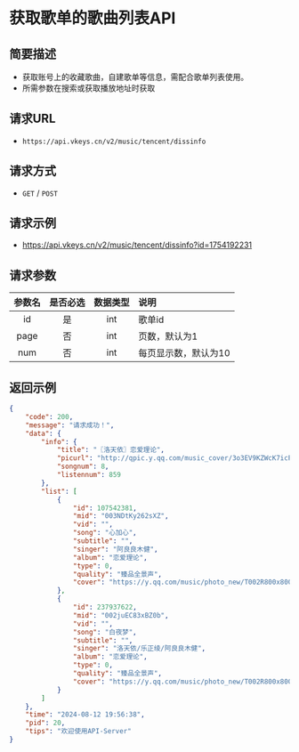 # 获取歌单的歌曲列表API <Badge type="tip" text="V2" />

## 简要描述

- 获取账号上的收藏歌曲，自建歌单等信息，需配合歌单列表使用。
- 所需参数在搜索或获取播放地址时获取

## 请求URL
- `https://api.vkeys.cn/v2/music/tencent/dissinfo`

## 请求方式
- `GET` / `POST`

## 请求示例
- https://api.vkeys.cn/v2/music/tencent/dissinfo?id=1754192231

## 请求参数

| 参数名  | 是否必选 | 数据类型 | 说明          |
|:----:|:----:|:----:|:------------|
|  id  |  是   | int  | 歌单id        |
| page |  否   | int  | 页数，默认为1     |
| num  |  否   | int  | 每页显示数，默认为10 |

## 返回示例
``` json
{
    "code": 200,
    "message": "请求成功！",
    "data": {
        "info": {
            "title": "〖洛天依〗恋爱理论",
            "picurl": "http://qpic.y.qq.com/music_cover/3o3EV9KZWcK7icPUAuETxpQ25J4GZ7icmbygc90z8jTvsj4NtBeAmTPw/600?n=1",
            "songnum": 8,
            "listennum": 859
        },
        "list": [
            {
                "id": 107542381,
                "mid": "003NDtKy262sXZ",
                "vid": "",
                "song": "心加心",
                "subtitle": "",
                "singer": "阿良良木健",
                "album": "恋爱理论",
                "type": 0,
                "quality": "臻品全景声",
                "cover": "https://y.qq.com/music/photo_new/T002R800x800M000004cub0316PRb9.jpg"
            },
            {
                "id": 237937622,
                "mid": "002juEC83xBZ0b",
                "vid": "",
                "song": "白夜梦",
                "subtitle": "",
                "singer": "洛天依/乐正绫/阿良良木健",
                "album": "恋爱理论",
                "type": 0,
                "quality": "臻品全景声",
                "cover": "https://y.qq.com/music/photo_new/T002R800x800M000002Hu2oC1nnVAw.jpg"
            }
        ]
    },
    "time": "2024-08-12 19:56:38",
    "pid": 20,
    "tips": "欢迎使用API-Server"
}
```
